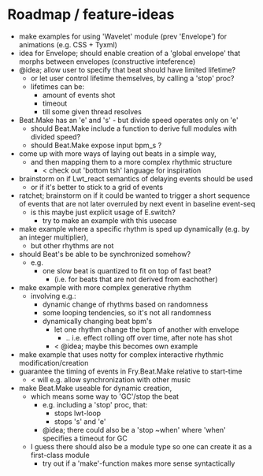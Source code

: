 # Roadmap / feature-ideas 

* make examples for using 'Wavelet' module (prev 'Envelope') for animations (e.g. CSS + Tyxml)
* idea for Envelope; should enable creation of a 'global envelope' that morphs between envelopes 
  (constructive inteference)
* @idea; allow user to specify that beat should have limited lifetime?
  * or let user control lifetime themselves, by calling a 'stop' proc?
  * lifetimes can be:
    * amount of events shot 
    * timeout
    * till some given thread resolves
* Beat.Make has an 'e' and 's' - but divide speed operates only on 'e'
  * should Beat.Make include a function to derive full modules with divided speed?
  * should Beat.Make expose input bpm_s ?
* come up with more ways of laying out beats in a simple way, 
  * and then mapping them to a more complex rhythmic structure
    * < check out 'bottom tsh' language for inspiration
* brainstorm on if Lwt_react semantics of delaying events should be used 
  * or if it's better to stick to a grid of events
* ratchet; brainstorm on if it could be wanted to trigger a short sequence of 
  events that are not later overruled by next event in baseline event-seq
  * is this maybe just explicit usage of E.switch?
    * try to make an example with this usecase
* make example where a specific rhythm is sped up dynamically (e.g. by an integer multiplier), 
  * but other rhythms are not
* should Beat's be able to be synchronized somehow?
  * e.g. 
    * one slow beat is quantized to fit on top of fast beat?
      * (i.e. for beats that are not derived from eachother)
* make example with more complex generative rhythm
  * involving e.g.:
    * dynamic change of rhythms based on randomness
    * some looping tendencies, so it's not all randomness
    * dynamically changing beat bpm's
      * let one rhythm change the bpm of another with envelope 
        * .. i.e. effect rolling off over time, after note has shot
      * < @idea; maybe this becomes own example 
* make example that uses notty for complex interactive rhythmic modification/creation
* guarantee the timing of events in Fry.Beat.Make relative to start-time
  * < will e.g. allow synchronization with other music
* make Beat.Make useable for dynamic creation, 
  * which means some way to 'GC'/stop the beat
    * e.g. including a 'stop' proc, that: 
      * stops lwt-loop
      * stops 's' and 'e'
    * @idea; there could also be a 'stop ~when' where 'when' specifies a timeout for GC
  * I guess there should also be a module type so one can create it as a first-class module
    * try out if a 'make'-function makes more sense syntactically 

